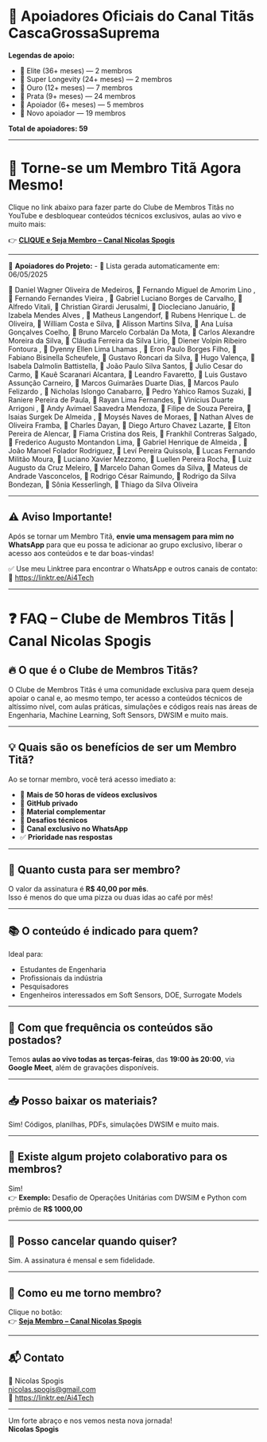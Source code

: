 # 🚀 Apoiadores Oficiais do Canal Titãs CascaGrossaSuprema

**Legendas de apoio:**

- 💎 Elite (36+ meses) — 2 membros
- 🚀 Super Longevity (24+ meses) — 2 membros
- 🥇 Ouro (12+ meses) — 7 membros
- 🥈 Prata (9+ meses) — 24 membros
- 🌟 Apoiador (6+ meses) — 5 membros
- 🔹 Novo apoiador — 19 membros

**Total de apoiadores: 59**

---

# 🚀 Torne-se um Membro Titã Agora Mesmo!

Clique no link abaixo para fazer parte do Clube de Membros Titãs no YouTube e desbloquear conteúdos técnicos exclusivos, aulas ao vivo e muito mais:

👉 **[CLIQUE e Seja Membro – Canal Nicolas Spogis](https://www.youtube.com/channel/UCqIQSppLB_USKKN-Y9Z-OTw/join)**

---

📢 **Apoiadores do Projeto:** - 📅 Lista gerada automaticamente em: 06/05/2025

💎 Daniel Wagner Oliveira de Medeiros, 💎 Fernando Miguel de Amorim Lino , 🚀 Fernando Fernandes Vieira , 🚀 Gabriel Luciano Borges de Carvalho, 🥇 Alfredo Vitali, 🥇 Christian Girardi Jerusalmi, 🥇 Diocleciano Januário, 🥇 Izabela Mendes Alves , 🥇 Matheus Langendorf, 🥇 Rubens Henrique L. de Oliveira, 🥇 William Costa e Silva, 🥈 Alisson Martins Silva, 🥈 Ana Luísa Gonçalves Coelho, 🥈 Bruno Marcelo Corbalán Da Mota, 🥈 Carlos Alexandre Moreira da Silva, 🥈 Cláudia Ferreira da Silva Lirio, 🥈 Diener Volpin Ribeiro Fontoura , 🥈 Dyenny Ellen Lima Lhamas , 🥈 Eron Paulo Borges Filho, 🥈 Fabiano Bisinella Scheufele, 🥈 Gustavo Roncari da Silva, 🥈 Hugo Valença, 🥈 Isabela Dalmolin Battistella, 🥈 João Paulo Silva Santos, 🥈 Julio Cesar do Carmo, 🥈 Kauê Scaranari Alcantara, 🥈 Leandro Favaretto, 🥈 Luis Gustavo Assunção Carneiro, 🥈 Marcos Guimarães Duarte Dias, 🥈 Marcos Paulo Felizardo , 🥈 Nicholas Islongo Canabarro, 🥈 Pedro Yahico Ramos Suzaki, 🥈 Raniere Pereira de Paula, 🥈 Rayan Lima Fernandes, 🥈 Vinícius Duarte Arrigoni , 🌟 Andy Avimael Saavedra Mendoza, 🌟 Filipe de Souza Pereira, 🌟 Isaias Surgek De Almeida , 🌟 Moysés Naves de Moraes, 🌟 Nathan Alves de Oliveira Framba, 🔹 Charles Dayan, 🔹 Diego Arturo Chavez Lazarte, 🔹 Elton Pereira de Alencar, 🔹 Fiama Cristina dos Reis, 🔹 Frankhil Contreras Salgado, 🔹 Frederico Augusto Montandon Lima, 🔹 Gabriel Henrique de Almeida , 🔹 João Manoel Folador Rodriguez, 🔹 Leví Pereira Quissola, 🔹 Lucas Fernando Militão Moura, 🔹 Luciano Xavier Mezzomo, 🔹 Luellen Pereira Rocha, 🔹 Luiz Augusto da Cruz Meleiro, 🔹 Marcelo Dahan Gomes da Silva, 🔹 Mateus de Andrade Vasconcelos, 🔹 Rodrigo César Raimundo, 🔹 Rodrigo da Silva Bondezan, 🔹 Sônia Kesserlingh, 🔹 Thiago da Silva Oliveira

---

## ⚠️ Aviso Importante!

Após se tornar um Membro Titã, **envie uma mensagem para mim no WhatsApp** para que eu possa te adicionar ao grupo exclusivo, liberar o acesso aos conteúdos e te dar boas-vindas!

✅ Use meu Linktree para encontrar o WhatsApp e outros canais de contato:  
🔗 <https://linktr.ee/Ai4Tech>

---

# ❓ FAQ – Clube de Membros Titãs | Canal Nicolas Spogis

## 🔥 O que é o Clube de Membros Titãs?
O Clube de Membros Titãs é uma comunidade exclusiva para quem deseja apoiar o canal e, ao mesmo tempo, ter acesso a conteúdos técnicos de altíssimo nível, com aulas práticas, simulações e códigos reais nas áreas de Engenharia, Machine Learning, Soft Sensors, DWSIM e muito mais.

---

## 💡 Quais são os benefícios de ser um Membro Titã?

Ao se tornar membro, você terá acesso imediato a:

- 🎥 **Mais de 50 horas de vídeos exclusivos**
- 💾 **GitHub privado**
- 📂 **Material complementar**
- 🧪 **Desafios técnicos**
- 💬 **Canal exclusivo no WhatsApp**
- ✅ **Prioridade nas respostas**

---

## 💸 Quanto custa para ser membro?

O valor da assinatura é **R$ 40,00 por mês**.  
Isso é menos do que uma pizza ou duas idas ao café por mês!

---

## 📚 O conteúdo é indicado para quem?

Ideal para:

- Estudantes de Engenharia
- Profissionais da indústria
- Pesquisadores
- Engenheiros interessados em Soft Sensors, DOE, Surrogate Models

---

## 📆 Com que frequência os conteúdos são postados?

Temos **aulas ao vivo todas as terças-feiras**, das **19:00 às 20:00**, via **Google Meet**, além de gravações disponíveis.

---

## 📥 Posso baixar os materiais?

Sim! Códigos, planilhas, PDFs, simulações DWSIM e muito mais.

---

## 🧩 Existe algum projeto colaborativo para os membros?

Sim!  
👉 **Exemplo:** Desafio de Operações Unitárias com DWSIM e Python com prêmio de **R$ 1000,00**

---

## 🛑 Posso cancelar quando quiser?

Sim. A assinatura é mensal e sem fidelidade.

---

## 🧭 Como eu me torno membro?

Clique no botão:  
👉 **[Seja Membro – Canal Nicolas Spogis](https://www.youtube.com/channel/UCqIQSppLB_USKKN-Y9Z-OTw/join)**

---

## 📬 Contato

📧 Nicolas Spogis  
<nicolas.spogis@gmail.com>  
🔗 <https://linktr.ee/Ai4Tech>

---

Um forte abraço e nos vemos nesta nova jornada!  
**Nicolas Spogis**
